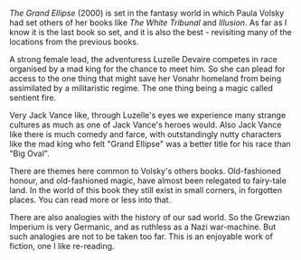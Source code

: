 *The Grand Ellipse* (2000) is set in the fantasy world
in which Paula Volsky had set others of her books like
*The White Tribunal* and *Illusion*.  As far as I know it
is the last book so set, and it is also the best - revisiting
many of the locations from the previous books.

A strong female lead, the adventuress Luzelle Devaire competes
in race organised by a mad king for the chance to meet him.  So
she can plead for access to the one thing that might save her
Vonahr homeland from being assimilated by a militaristic
regime. The one thing being a magic called sentient fire.

Very Jack Vance like, through Luzelle's eyes we experience
many strange cultures as much as one of Jack Vance's heroes would.
Also Jack Vance like there is much comedy and farce, with
outstandingly nutty characters like the mad king who felt "Grand
Ellipse" was a better title for his race than "Big Oval".

There are themes here common to Volsky's others books. Old-fashioned
honour, and old-fashioned magic, have almost been relegated to
fairy-tale land. In the world of this book they still exist in
small corners, in forgotten places. You can read more or less into
that.

There are also analogies with the history of our sad world. So
the Grewzian Imperium is very Germanic, and as ruthless as a Nazi
war-machine. But such analogies are not to be taken too far. This
is an enjoyable work of fiction, one I like re-reading.
